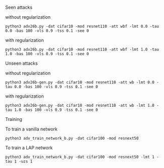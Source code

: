 Seen attacks

without regularization

```
python3 adv26b.py -dat cifar10 -mod resnet110 -att wbf -lmt 0.0 -tau 0.0 -bas 100 -vls 0.9 -tss 0.1 -see 0
```

with regularization
```
python3 adv26b.py -dat cifar10 -mod resnet110 -att wbf -lmt 1.0 -tau 1.0 -bas 100 -vls 0.9 -tss 0.1 -see 0
```


Unseen attacks

without regularization

```
python3 adv26b-gen.py -dat cifar10 -mod resnet110 -att wb -lmt 0.0 -tau 0.0 -bas 100 -vls 0.9 -tss 0.1 -see 0
```

with regularization
```
python3 adv26b-gen.py -dat cifar10 -mod resnet110 -att wb -lmt 1.0 -tau 1.0 -bas 100 -vls 0.9 -tss 0.1 -see 0
```

Training

To train a vanilla network
```
python3 adv_train_network_b.py -dat cifar100 -mod resnext50
```

To train a LAP network
```
python3 adv_train_network_b.py -dat cifar100 -mod resnext50 -lmt 1 -tau 1 -uzs 1 
```
